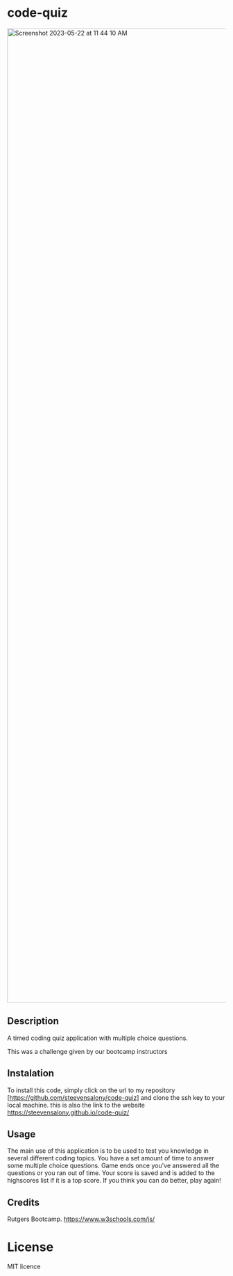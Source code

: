# code-quiz

<img width="2240" alt="Screenshot 2023-05-22 at 11 44 10 AM" src="https://github.com/steevensalony/code-quiz/assets/108702715/75535cd9-ded0-4069-a9c3-2731b5fe11de">

## Description

A timed coding quiz application with multiple choice questions.

This was a challenge given by our bootcamp instructors

## Instalation

To install this code, simply click on the url to my repository [https://github.com/steevensalony/code-quiz] and clone the ssh key to your local machine. 
this is also the link to the website https://steevensalony.github.io/code-quiz/

## Usage

The main use of this application is to be used to test you knowledge in several different coding topics. You have a set amount of time to answer some multiple choice questions. Game ends once you've answered all the questions or you ran out of time. Your score is saved and is added to the highscores list if it is a top score. If you think you can do better, play again!

## Credits

Rutgers Bootcamp.
https://www.w3schools.com/js/

# License

MIT licence
